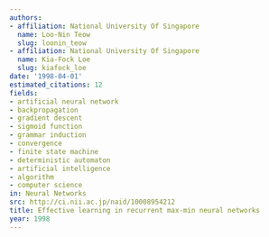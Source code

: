 ```yaml
---
authors:
- affiliation: National University Of Singapore
  name: Loo-Nin Teow
  slug: loonin_teow
- affiliation: National University Of Singapore
  name: Kia-Fock Loe
  slug: kiafock_loe
date: '1998-04-01'
estimated_citations: 12
fields:
- artificial neural network
- backpropagation
- gradient descent
- sigmoid function
- grammar induction
- convergence
- finite state machine
- deterministic automaton
- artificial intelligence
- algorithm
- computer science
in: Neural Networks
src: http://ci.nii.ac.jp/naid/10008954212
title: Effective learning in recurrent max-min neural networks
year: 1998
---
```

